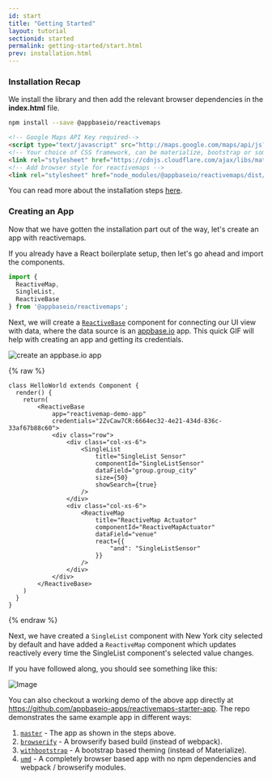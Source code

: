 ```yaml
---
id: start
title: "Getting Started"
layout: tutorial
sectionid: started
permalink: getting-started/start.html
prev: installation.html
---
```


### Installation Recap

We install the library and then add the relevant browser dependencies in the **index.html** file.

```bash
npm install --save @appbaseio/reactivemaps
```

```html
<!-- Google Maps API Key required-->
<script type="text/javascript" src="http://maps.google.com/maps/api/js?key=Your_key_here"></script>
<!-- Your choice of CSS framework, can be materialize, bootstrap or something else -->
<link rel="stylesheet" href="https://cdnjs.cloudflare.com/ajax/libs/materialize/0.98.0/css/materialize.min.css">
<!-- Add browser style for reactivemaps -->
<link rel="stylesheet" href="node_modules/@appbaseio/reactivemaps/dist/css/style.min.css">
```

You can read more about the installation steps [here](v1/getting-started/Installation.html).

### Creating an App

Now that we have gotten the installation part out of the way, let's create an app with reactivemaps.

If you already have a React boilerplate setup, then let's go ahead and import the components.

```javascript
import {
  ReactiveMap,
  SingleList,
  ReactiveBase
} from '@appbaseio/reactivemaps';
```

Next, we will create a [`ReactiveBase`](v1/getting-started/ReactiveBase.html) component for connecting our UI view with data, where the data source is an [appbase.io](https://appbase.io) app. This quick GIF will help with creating an app and getting its credentials.  

![create an appbase.io app](https://i.imgur.com/Y6HiHnJ.gif)

{% raw %}
```
class HelloWorld extends Component {
  render() {
	return(
		<ReactiveBase
			app="reactivemap-demo-app"
			credentials="2ZvCaw7CR:6664ec32-4e21-434d-836c-33af67b88c60">
			<div class="row">
				<div class="col-xs-6">
					<SingleList
						title="SingleList Sensor"
						componentId="SingleListSensor"
						dataField="group.group_city"
						size={50}
						showSearch={true}
					/>
				</div>
				<div class="col-xs-6">
					<ReactiveMap
						title="ReactiveMap Actuator"
						componentId="ReactiveMapActuator"
						dataField="venue"
						react={{
							"and": "SingleListSensor"
						}}
					/>
				</div>
			</div>
		</ReactiveBase>
	)
  }
}
```
{% endraw %}

Next, we have created a `SingleList` component with New York city selected by default and have added a `ReactiveMap` component which updates reactively every time the SingleList component's selected value changes.

If you have followed along, you should see something like this:

![Image](https://i.imgur.com/Xj9GIgs.png)

You can also checkout a working demo of the above app directly at https://github.com/appbaseio-apps/reactivemaps-starter-app. The repo demonstrates the same example app in different ways:
1. [`master`](https://github.com/appbaseio-apps/reactivemaps-starter-app/tree/master) - The app as shown in the steps above.
1. [`browserify`](https://github.com/appbaseio-apps/reactivemaps-starter-app/tree/browserify) - A browserify based build (instead of webpack).
1. [`withbootstrap`](https://github.com/appbaseio-apps/reactivemaps-starter-app/tree/withbootstrap) - A bootstrap based theming (instead of Materialize).
1. [`umd`](https://github.com/appbaseio-apps/reactivemaps-starter-app/tree/umd) - A completely browser based app with no npm dependencies and webpack / browserify modules.
